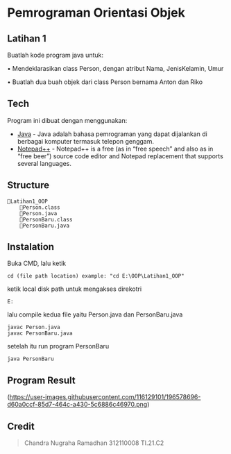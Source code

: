 # Pemrograman Orientasi Objek
## Latihan 1
Buatlah kode program java untuk:

• Mendeklarasikan class Person, dengan atribut Nama,
JenisKelamin, Umur

• Buatlah dua buah objek dari class Person bernama Anton
dan Riko

## Tech
Program ini dibuat dengan menggunakan:
- [Java](https://www.java.com/) - Java adalah bahasa pemrograman yang dapat dijalankan di berbagai komputer termasuk telepon genggam.
- [Notepad++](https://notepad-plus-plus.org/) - Notepad++ is a free (as in “free speech” and also as in “free beer”) source code editor and Notepad replacement that supports several languages.

## Structure
```
📁Latihan1_OOP
    📄Person.class
    📄Person.java
    📄PersonBaru.class
    📄PersonBaru.java
```

## Instalation
Buka CMD, lalu ketik
```
cd (file path location) example: "cd E:\OOP\Latihan1_OOP"
```
ketik local disk path untuk mengakses direkotri
```
E:
```
lalu compile kedua file yaitu Person.java dan PersonBaru.java
```
javac Person.java
javac PersonBaru.java
```
setelah itu run program PersonBaru
```
java PersonBaru
```

## Program Result
(https://user-images.githubusercontent.com/116129101/196578696-d60a0ccf-85d7-464c-a430-5c6886c46970.png)


## Credit
> Chandra Nugraha Ramadhan
> 312110008
> TI.21.C2


